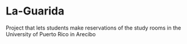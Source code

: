 # La-Guarida
Project that lets students make reservations of the study rooms in the University of Puerto Rico in Arecibo

